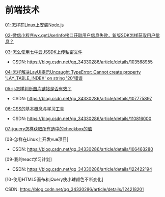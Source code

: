 # 前端技术

[01-怎样在Linux上安装Node.js](./doc/01.md)

[02-微信小程序wx.getUserInfo接口获取用户信息失败，新版SDK怎样获取用户信息？](./doc/02.md)

[03-怎么使用七牛云JSSDK上传私密文件](./doc/03.md)

- CSDN: <https://blog.csdn.net/qq_34330286/article/details/103568955>

[04-怎样解决LayUI提示Uncaught TypeError: Cannot create property 'LAY_TABLE_INDEX' on string '20'错误](./doc/04.md)

[05-js怎样判断图片链接是否有效？](./doc/05.md)

- CSDN: <https://blog.csdn.net/qq_34330286/article/details/107775897>

[06-CSS的基本概念与学习工具](./doc/06.md)

- CSDN: <https://blog.csdn.net/qq_34330286/article/details/110816000>

[07-jquery怎样获取所有选中的checkbox的值](./doc/07.md)

[08-怎样在Linux上开发vue项目]

- CSDN: <https://blog.csdn.net/qq_34330286/article/details/106463280>

[09-我的react学习计划]

- CSDN: <https://blog.csdn.net/qq_34330286/article/details/122422194>

[10-使用HTML5画布和jQuery使小球颜色不断变化]

CSDN: <https://blog.csdn.net/qq_34330286/article/details/124218201>
